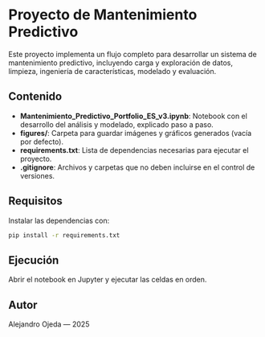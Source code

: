 # Proyecto de Mantenimiento Predictivo

Este proyecto implementa un flujo completo para desarrollar un sistema de mantenimiento predictivo,
incluyendo carga y exploración de datos, limpieza, ingeniería de características, modelado y evaluación.

## Contenido

- **Mantenimiento_Predictivo_Portfolio_ES_v3.ipynb**: Notebook con el desarrollo del análisis y modelado, explicado paso a paso.
- **figures/**: Carpeta para guardar imágenes y gráficos generados (vacía por defecto).
- **requirements.txt**: Lista de dependencias necesarias para ejecutar el proyecto.
- **.gitignore**: Archivos y carpetas que no deben incluirse en el control de versiones.

## Requisitos

Instalar las dependencias con:

```bash
pip install -r requirements.txt
```

## Ejecución

Abrir el notebook en Jupyter y ejecutar las celdas en orden.

## Autor

Alejandro Ojeda — 2025

